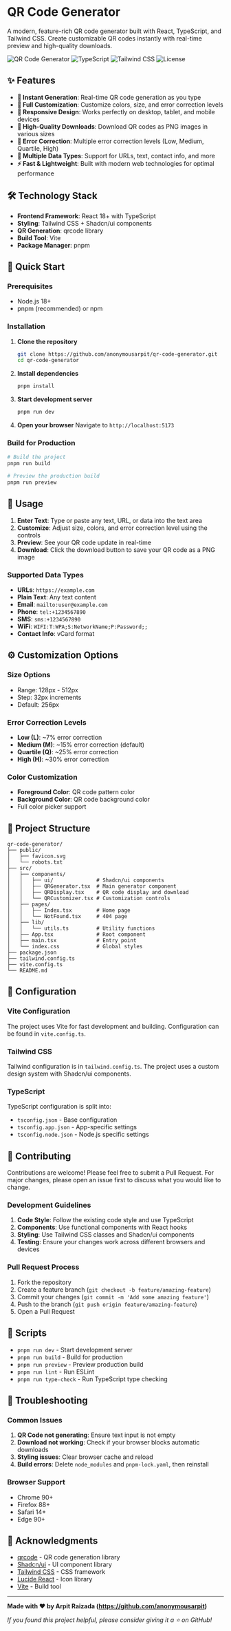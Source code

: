 # QR Code Generator

A modern, feature-rich QR code generator built with React, TypeScript, and Tailwind CSS. Create customizable QR codes instantly with real-time preview and high-quality downloads.

![QR Code Generator](https://img.shields.io/badge/React-18+-blue.svg)
![TypeScript](https://img.shields.io/badge/TypeScript-5+-blue.svg)
![Tailwind CSS](https://img.shields.io/badge/Tailwind%20CSS-3+-blue.svg)
![License](https://img.shields.io/badge/License-MIT-green.svg)

## ✨ Features

- **🚀 Instant Generation**: Real-time QR code generation as you type
- **🎨 Full Customization**: Customize colors, size, and error correction levels
- **📱 Responsive Design**: Works perfectly on desktop, tablet, and mobile devices
- **💾 High-Quality Downloads**: Download QR codes as PNG images in various sizes
- **🔧 Error Correction**: Multiple error correction levels (Low, Medium, Quartile, High)
- **🎯 Multiple Data Types**: Support for URLs, text, contact info, and more
- **⚡ Fast & Lightweight**: Built with modern web technologies for optimal performance

## 🛠️ Technology Stack

- **Frontend Framework**: React 18+ with TypeScript
- **Styling**: Tailwind CSS + Shadcn/ui components
- **QR Generation**: qrcode library
- **Build Tool**: Vite
- **Package Manager**: pnpm

## 🚀 Quick Start

### Prerequisites

- Node.js 18+ 
- pnpm (recommended) or npm

### Installation

1. **Clone the repository**
   ```bash
   git clone https://github.com/anonymousarpit/qr-code-generator.git
   cd qr-code-generator
   ```

2. **Install dependencies**
   ```bash
   pnpm install
   ```

3. **Start development server**
   ```bash
   pnpm run dev
   ```

4. **Open your browser**
   Navigate to `http://localhost:5173`

### Build for Production

```bash
# Build the project
pnpm run build

# Preview the production build
pnpm run preview
```

## 📖 Usage

1. **Enter Text**: Type or paste any text, URL, or data into the text area
2. **Customize**: Adjust size, colors, and error correction level using the controls
3. **Preview**: See your QR code update in real-time
4. **Download**: Click the download button to save your QR code as a PNG image

### Supported Data Types

- **URLs**: `https://example.com`
- **Plain Text**: Any text content
- **Email**: `mailto:user@example.com`
- **Phone**: `tel:+1234567890`
- **SMS**: `sms:+1234567890`
- **WiFi**: `WIFI:T:WPA;S:NetworkName;P:Password;;`
- **Contact Info**: vCard format

## ⚙️ Customization Options

### Size Options
- Range: 128px - 512px
- Step: 32px increments
- Default: 256px

### Error Correction Levels
- **Low (L)**: ~7% error correction
- **Medium (M)**: ~15% error correction (default)
- **Quartile (Q)**: ~25% error correction
- **High (H)**: ~30% error correction

### Color Customization
- **Foreground Color**: QR code pattern color
- **Background Color**: QR code background color
- Full color picker support

## 📁 Project Structure

```
qr-code-generator/
├── public/
│   ├── favicon.svg
│   └── robots.txt
├── src/
│   ├── components/
│   │   ├── ui/              # Shadcn/ui components
│   │   ├── QRGenerator.tsx  # Main generator component
│   │   ├── QRDisplay.tsx    # QR code display and download
│   │   └── QRCustomizer.tsx # Customization controls
│   ├── pages/
│   │   ├── Index.tsx        # Home page
│   │   └── NotFound.tsx     # 404 page
│   ├── lib/
│   │   └── utils.ts         # Utility functions
│   ├── App.tsx              # Root component
│   ├── main.tsx             # Entry point
│   └── index.css            # Global styles
├── package.json
├── tailwind.config.ts
├── vite.config.ts
└── README.md
```

## 🔧 Configuration

### Vite Configuration
The project uses Vite for fast development and building. Configuration can be found in `vite.config.ts`.

### Tailwind CSS
Tailwind configuration is in `tailwind.config.ts`. The project uses a custom design system with Shadcn/ui components.

### TypeScript
TypeScript configuration is split into:
- `tsconfig.json` - Base configuration
- `tsconfig.app.json` - App-specific settings
- `tsconfig.node.json` - Node.js specific settings

## 🤝 Contributing

Contributions are welcome! Please feel free to submit a Pull Request. For major changes, please open an issue first to discuss what you would like to change.

### Development Guidelines

1. **Code Style**: Follow the existing code style and use TypeScript
2. **Components**: Use functional components with React hooks
3. **Styling**: Use Tailwind CSS classes and Shadcn/ui components
4. **Testing**: Ensure your changes work across different browsers and devices

### Pull Request Process

1. Fork the repository
2. Create a feature branch (`git checkout -b feature/amazing-feature`)
3. Commit your changes (`git commit -m 'Add some amazing feature'`)
4. Push to the branch (`git push origin feature/amazing-feature`)
5. Open a Pull Request

## 📝 Scripts

- `pnpm run dev` - Start development server
- `pnpm run build` - Build for production
- `pnpm run preview` - Preview production build
- `pnpm run lint` - Run ESLint
- `pnpm run type-check` - Run TypeScript type checking

## 🐛 Troubleshooting

### Common Issues

1. **QR Code not generating**: Ensure text input is not empty
2. **Download not working**: Check if your browser blocks automatic downloads
3. **Styling issues**: Clear browser cache and reload
4. **Build errors**: Delete `node_modules` and `pnpm-lock.yaml`, then reinstall

### Browser Support

- Chrome 90+
- Firefox 88+
- Safari 14+
- Edge 90+


## 🙏 Acknowledgments

- [qrcode](https://github.com/soldair/node-qrcode) - QR code generation library
- [Shadcn/ui](https://ui.shadcn.com/) - UI component library
- [Tailwind CSS](https://tailwindcss.com/) - CSS framework
- [Lucide React](https://lucide.dev/) - Icon library
- [Vite](https://vitejs.dev/) - Build tool


---

**Made with ❤️ by Arpit Raizada (https://github.com/anonymousarpit)**

*If you found this project helpful, please consider giving it a ⭐ on GitHub!*
